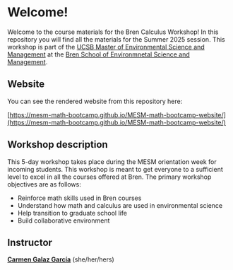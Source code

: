 

# Welcome!

Welcome to the course materials for the Bren Calculus Workshop! In this repository you will find all the materials for the Summer 2025 session. This workshop is part of the [UCSB Master of Environmental Science and Management](https://bren.ucsb.edu/masters-programs/master-environmental-science-and-management) at the [Bren School of Environmnetal Science and Management](https://bren.ucsb.edu).

## Website

You can see the rendered website from this repository here:

[https://mesm-math-bootcamp.github.io/MESM-math-bootcamp-website/](https://mesm-math-bootcamp.github.io/MESM-math-bootcamp-website/)

## Workshop description

This 5-day workshop takes place during the MESM orientation week for incoming students. This workshop is meant to get everyone to a sufficient level to excel in all the courses offered at Bren.
The primary workshop objectives are as follows:

- Reinforce math skills used in Bren courses
- Understand how math and calculus are used in environmental science
- Help transition to graduate school life
- Build collaborative environment

## Instructor
[**Carmen Galaz García**](https://bren.ucsb.edu/people/carmen-galaz-garcia-0) (she/her/hers)
